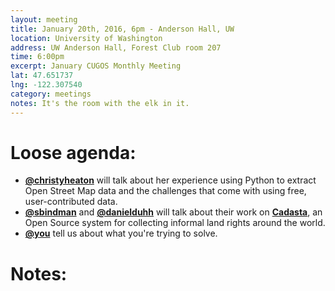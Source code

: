 ```yaml
---
layout: meeting
title: January 20th, 2016, 6pm - Anderson Hall, UW
location: University of Washington
address: UW Anderson Hall, Forest Club room 207
time: 6:00pm
excerpt: January CUGOS Monthly Meeting
lat: 47.651737
lng: -122.307540
category: meetings
notes: It's the room with the elk in it.
---
```


Loose agenda:
=============
- **[@christyheaton](https://github.com/christyheaton)** will talk about her experience using Python to extract Open Street Map data and the challenges that come with using free, user-contributed data.
- **[@sbindman](https://github.com/sbindman)** and **[@danielduhh](https://github.com/danielduhh)** will talk about their work on **[Cadasta](http://cadasta.org/#home)**, an Open Source system for collecting informal land rights around the world.
- **[@you](http://cugos.org/people/)** tell us about what you're trying to solve.


Notes:
======
